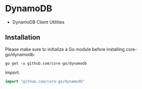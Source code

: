 # DynamoDB
- DynamoDB Client Utilities

## Installation
Please make sure to initialize a Go module before installing core-go/dynamodb:

```shell
go get -u github.com/core-go/dynamodb
```

Import:
```go
import "github.com/core-go/dynamodb"
```